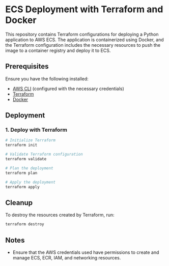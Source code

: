 # ECS Deployment with Terraform and Docker

This repository contains Terraform configurations for deploying a Python application to AWS ECS. The application is containerized using Docker, and the Terraform configuration includes the necessary resources to push the image to a container registry and deploy it to ECS.

## Prerequisites

Ensure you have the following installed:
- [AWS CLI](https://docs.aws.amazon.com/cli/latest/userguide/install-cliv2.html) (configured with the necessary credentials)
- [Terraform](https://developer.hashicorp.com/terraform/downloads)
- [Docker](https://docs.docker.com/get-docker/)


## Deployment


### 1. Deploy with Terraform

```sh
# Initialize Terraform
terraform init

# Validate Terraform configuration
terraform validate

# Plan the deployment
terraform plan 

# Apply the deployment
terraform apply 
```


## Cleanup
To destroy the resources created by Terraform, run:

```sh
terraform destroy
```

## Notes
- Ensure that the AWS credentials used have permissions to create and manage ECS, ECR, IAM, and networking resources.

